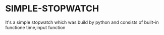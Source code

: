 # SIMPLE-STOPWATCH
It's a simple stopwatch which was build by python and consists of built-in functione time,input function
